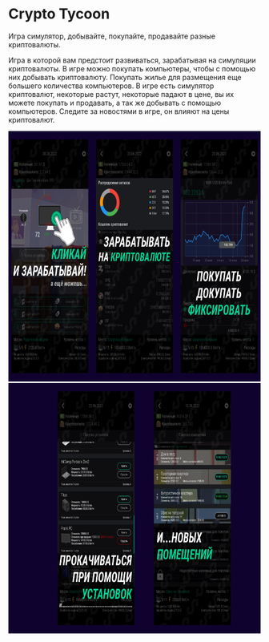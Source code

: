 # Crypto Tycoon

Игра симулятор, добывайте, покупайте, продавайте разные криптовалюты. 

Игра в которой вам предстоит развиваться, зарабатывая на симуляции криптовалюты.
В игре можно покупать компьютеры, чтобы с помощью них добывать криптовалюту. Покупать жилье для размещения еще большего количества компьютеров.
В игре есть симулятор криптовалют, некоторые растут, некоторые падают в цене, вы их можете покупать и продавать, а так же добывать с помощью компьютеров.
Следите за новостями в игре, он влияют на цены криптовалют. 

<img src="game_image_1.png" width="750" height="500"/>
<img src="game_image_2.png" width="750" height="500"/>
